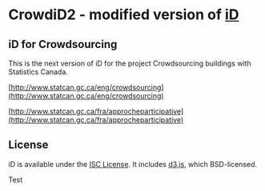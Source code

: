 # CrowdiD2 - modified version of [iD](https://github.com/openstreetmap/iD)

## iD for Crowdsourcing

This is the next version of iD for the project Crowdsourcing buildings with Statistics Canada.

[http://www.statcan.gc.ca/eng/crowdsourcing](http://www.statcan.gc.ca/eng/crowdsourcing)

[http://www.statcan.gc.ca/fra/approcheparticipative](http://www.statcan.gc.ca/fra/approcheparticipative)

## License

iD is available under the [ISC License](https://opensource.org/licenses/ISC).
It includes [d3.js](http://d3js.org/), which BSD-licensed.

Test
